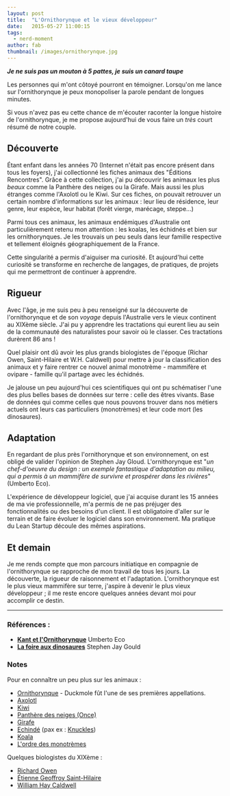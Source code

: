 ```yaml
---
layout: post
title:  "L'Ornithorynque et le vieux développeur"
date:   2015-05-27 11:00:15
tags:
  - nerd-moment
author: fab
thumbnail: /images/ornithorynque.jpg
---
```

***Je ne suis pas un mouton à 5 pattes, je suis un canard taupe***

Les personnes qui m'ont côtoyé pourront en témoigner. Lorsqu'on me lance sur l'ornithorynque je peux monopoliser la parole pendant de longues minutes.

Si vous n'avez pas eu cette chance de m'écouter raconter la longue histoire de l'ornithorynque, je me propose aujourd'hui de vous faire un *très* court résumé de notre couple.

## Découverte
Étant enfant dans les années 70 (Internet n'était pas encore présent dans tous les foyers), j'ai collectionné les fiches animaux des "Éditions Rencontres".
Grâce à cette collection, j'ai pu découvrir les animaux les plus *beaux* comme la Panthère des neiges ou la Girafe. Mais aussi les plus étranges comme l'Axolotl ou le Kiwi.
Sur ces fiches, on pouvait retrouver un certain nombre d'informations sur les animaux : leur lieu de résidence, leur genre, leur espèce, leur habitat (forêt vierge, marécage, steppe...)

Parmi tous ces animaux, les animaux endémiques d'Australie ont particulièrement retenu mon attention : les koalas, les échidnés et bien sur les ornithorynques.
Je les trouvais un peu seuls dans leur famille respective et tellement éloignés géographiquement de la France.

Cette singularité a permis d'aiguiser ma curiosité. Et aujourd'hui cette curiosité se transforme en recherche de langages, de pratiques, de projets qui me permettront de continuer à apprendre.

## Rigueur
Avec l'âge, je me suis peu à peu renseigné sur la découverte de l'ornithorynque et de son *voyage* depuis l'Australie vers le vieux continent au XIXème siècle.
J'ai pu y apprendre les tractations qui eurent lieu au sein de la communauté des naturalistes pour savoir où le classer. Ces tractations durèrent 86 ans !

Quel plaisir ont dû avoir les plus grands biologistes de l'époque (Richar Owen, Saint-Hilaire et W.H. Caldwell) pour mettre à jour la classification des animaux et y faire rentrer
ce nouvel animal monotrème - mammifère et ovipare - famille qu'il partage avec les échidnés.

Je jalouse un peu aujourd'hui ces scientifiques qui ont pu schématiser l'une des plus belles bases de données sur terre : celle des êtres vivants.
Base de données qui comme celles que nous pouvons trouver dans nos métiers actuels ont leurs cas particuliers (monotrèmes) et leur code mort (les dinosaures).

## Adaptation
En regardant de plus près l'ornithorynque et son environnement, on est obligé de valider l'opinion de Stephen Jay Gloud. L'ornithorynque est "_un chef-d'oeuvre du design : un exemple
fantastique d'adaptation au milieu, qui a permis à un mammifère de survivre et prospérer dans les rivières_" (Umberto Eco).

L'expérience de développeur logiciel, que j'ai acquise durant les 15 années de ma vie professionnelle, m'a permis de ne pas préjuger des fonctionnalités ou des besoins d'un client.
Il est obligatoire d'aller sur le terrain et de faire évoluer le logiciel dans son environnement.
Ma pratique du Lean Startup découle des mêmes aspirations.

## Et demain
Je me rends compte que mon parcours initiatique en compagnie de l'ornithorynque se rapproche de mon travail de tous les jours. La découverte, la rigueur de raisonnement et l'adaptation.
L'ornithorynque est le plus vieux mammifère sur terre, j'aspire à devenir le plus vieux développeur ; il me reste encore quelques années devant moi pour accomplir ce destin.

---

### Références :

  * [**Kant et l'Ornithorynque**](http://fr.wikipedia.org/w/index.php?title=Sp%C3%A9cial%3AOuvrages+de+r%C3%A9f%C3%A9rence&isbn=2253150266) Umberto Eco
  * [**La foire aux dinosaures**](http://fr.wikipedia.org/w/index.php?title=Sp%C3%A9cial%3AOuvrages+de+r%C3%A9f%C3%A9rence&isbn=9782020324205) Stephen Jay Gould

### Notes

  Pour en connaître un peu plus sur les animaux :

   * [Ornithorynque](http://fr.wikipedia.org/wiki/Ornithorynque) - Duckmole fût l'une de ses premières appellations.
   * [Axolotl](http://fr.wikipedia.org/wiki/Axolotl)
   * [Kiwi](http://fr.wikipedia.org/wiki/Kiwi_austral)
   * [Panthère des neiges (Once)](http://fr.wikipedia.org/wiki/Once_%28f%C3%A9lin%29)
   * [Girafe](http://fr.wikipedia.org/wiki/Girafe)
   * [Echindé](http://fr.wikipedia.org/wiki/%C3%89chidn%C3%A9) (pax ex : [Knuckles](http://fr.wikipedia.org/wiki/Knuckles))
   * [Koala](http://fr.wikipedia.org/wiki/Koala)
   * [L'ordre des monotrèmes](http://fr.wikipedia.org/wiki/Monotremata)

 Quelques biologistes du XIXème :

   * [Richard Owen](http://fr.wikipedia.org/wiki/Richard_Owen)
   * [Étienne Geoffroy Saint-Hilaire](http://fr.wikipedia.org/wiki/%C3%89tienne_Geoffroy_Saint-Hilaire)
   * [William Hay Caldwell](http://en.wikipedia.org/wiki/William_Hay_Caldwell)